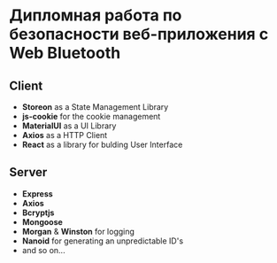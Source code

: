 # Дипломная работа по безопасности веб-приложения с Web Bluetooth

## Client

- **Storeon** as a State Management Library
- **js-cookie** for the cookie management
- **MaterialUI** as a UI Library
- **Axios** as a HTTP Client
- **React** as a library for bulding User Interface

## Server

- **Express**
- **Axios**
- **Bcryptjs**
- **Mongoose**
- **Morgan** & **Winston** for logging
- **Nanoid** for generating an unpredictable ID's
- and so on...
